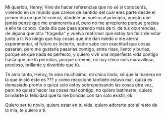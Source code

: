 Mi querido, Henry;
Vivo de hacer referencias que no sé si conocerás, viviendo en un mundo que carece de sentido del cual eres parte desde el primer día en que te conocí, dándole un vuelco al principio, puesto que jamás pensé que me enamoraría así, pero no me arrepiento porque gracias a ello te conocí. Cada día que pasa aprendo más de ti, de tus ocurrencias, de alguna que otra "tragedia" y vuelvo reafirmar que estoy tan feliz de estar junto a ti. No niego que hay cosas que me dan miedo o me aterra experimentar, el futuro es incierto, nadie sabe con exactitud que cosas pasarán, pero me gustaría pasarlas contigo, entre risas, llanto y burlas, porque sé que nada es perfecto, y quiero vivir una imperfecta vida contigo hasta que me lo permitas, porque creeme, no hay chico más maravilloso, precioso, brillante y divertido que tú.

Te amo tanto, Henry, te amo muchísimo, mi chico lindo, sé que la manera en la que inició esto es ??? y como reaccioné también estuvo mal, quizá es demasiado pronto o quizá solo estoy sobrepensando las cosas otra vez, pero no quiero hacer las cosas mal contigo, no quiero lastimarte, quiero brindarte la felicidad que tú me brindas con tan solo existir, ok 

Quiero ser tu novio, quiero estar en tu vida, quiero adorarte por el resto de la mía, te quiero a ti.
